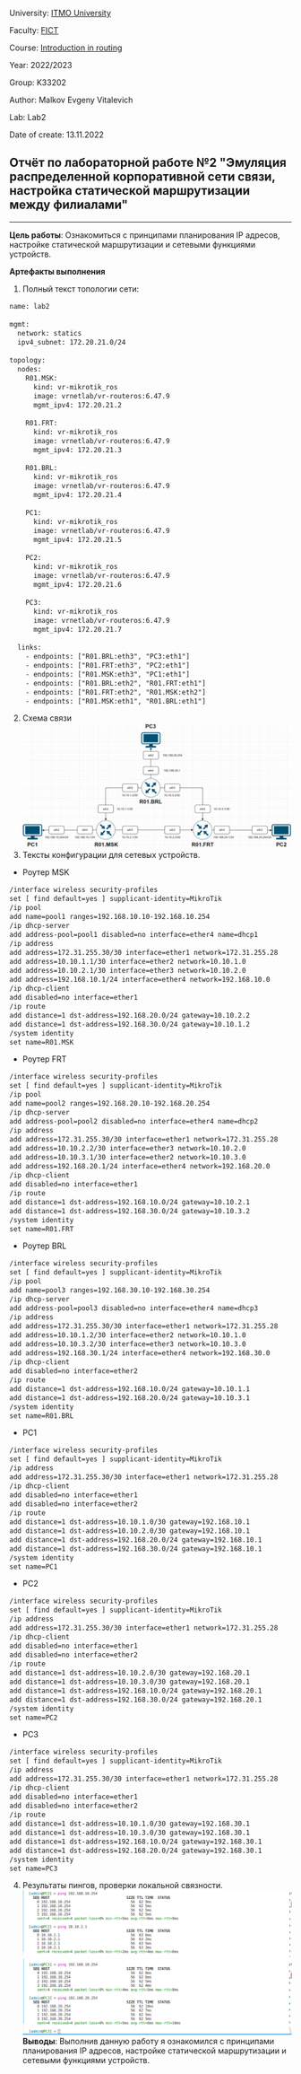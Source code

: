 University: [ITMO University](https://itmo.ru/ru/)

Faculty: [FICT](https://fict.itmo.ru)

Course: [Introduction in routing](https://github.com/itmo-ict-faculty/introduction-in-routing)

Year: 2022/2023

Group: K33202

Author: Malkov Evgeny Vitalevich

Lab: Lab2

Date of create: 13.11.2022

## Отчёт по лабораторной работе №2 "Эмуляция распределенной корпоративной сети связи, настройка статической маршрутизации между филиалами"

---

**Цель работы**: Ознакомиться с принципами планирования IP адресов, настройке статической маршрутизации и сетевыми функциями устройств.

**Артефакты выполнения**

1. Полный текст топологии сети:

```
name: lab2

mgmt:
  network: statics
  ipv4_subnet: 172.20.21.0/24

topology:
  nodes:
    R01.MSK:
      kind: vr-mikrotik_ros
      image: vrnetlab/vr-routeros:6.47.9
      mgmt_ipv4: 172.20.21.2

    R01.FRT:
      kind: vr-mikrotik_ros
      image: vrnetlab/vr-routeros:6.47.9
      mgmt_ipv4: 172.20.21.3

    R01.BRL:
      kind: vr-mikrotik_ros
      image: vrnetlab/vr-routeros:6.47.9
      mgmt_ipv4: 172.20.21.4

    PC1:
      kind: vr-mikrotik_ros
      image: vrnetlab/vr-routeros:6.47.9
      mgmt_ipv4: 172.20.21.5

    PC2:
      kind: vr-mikrotik_ros
      image: vrnetlab/vr-routeros:6.47.9
      mgmt_ipv4: 172.20.21.6

    PC3:
      kind: vr-mikrotik_ros
      image: vrnetlab/vr-routeros:6.47.9
      mgmt_ipv4: 172.20.21.7

  links:
    - endpoints: ["R01.BRL:eth3", "PC3:eth1"]
    - endpoints: ["R01.FRT:eth3", "PC2:eth1"]
    - endpoints: ["R01.MSK:eth3", "PC1:eth1"]
    - endpoints: ["R01.BRL:eth2", "R01.FRT:eth1"]
    - endpoints: ["R01.FRT:eth2", "R01.MSK:eth2"]
    - endpoints: ["R01.MSK:eth1", "R01.BRL:eth1"]
```

2. Схема связи
   ![screenshot](./assets/scheme.jpg)
3. Тексты конфигурации для сетевых устройств.

- Роутер MSK

```
/interface wireless security-profiles
set [ find default=yes ] supplicant-identity=MikroTik
/ip pool
add name=pool1 ranges=192.168.10.10-192.168.10.254
/ip dhcp-server
add address-pool=pool1 disabled=no interface=ether4 name=dhcp1
/ip address
add address=172.31.255.30/30 interface=ether1 network=172.31.255.28
add address=10.10.1.1/30 interface=ether2 network=10.10.1.0
add address=10.10.2.1/30 interface=ether3 network=10.10.2.0
add address=192.168.10.1/24 interface=ether4 network=192.168.10.0
/ip dhcp-client
add disabled=no interface=ether1
/ip route
add distance=1 dst-address=192.168.20.0/24 gateway=10.10.2.2
add distance=1 dst-address=192.168.30.0/24 gateway=10.10.1.2
/system identity
set name=R01.MSK
```

- Роутер FRT

```
/interface wireless security-profiles
set [ find default=yes ] supplicant-identity=MikroTik
/ip pool
add name=pool2 ranges=192.168.20.10-192.168.20.254
/ip dhcp-server
add address-pool=pool2 disabled=no interface=ether4 name=dhcp2
/ip address
add address=172.31.255.30/30 interface=ether1 network=172.31.255.28
add address=10.10.2.2/30 interface=ether3 network=10.10.2.0
add address=10.10.3.1/30 interface=ether2 network=10.10.3.0
add address=192.168.20.1/24 interface=ether4 network=192.168.20.0
/ip dhcp-client
add disabled=no interface=ether1
/ip route
add distance=1 dst-address=192.168.10.0/24 gateway=10.10.2.1
add distance=1 dst-address=192.168.30.0/24 gateway=10.10.3.2
/system identity
set name=R01.FRT
```

- Роутер BRL

```
/interface wireless security-profiles
set [ find default=yes ] supplicant-identity=MikroTik
/ip pool
add name=pool3 ranges=192.168.30.10-192.168.30.254
/ip dhcp-server
add address-pool=pool3 disabled=no interface=ether4 name=dhcp3
/ip address
add address=172.31.255.30/30 interface=ether1 network=172.31.255.28
add address=10.10.1.2/30 interface=ether2 network=10.10.1.0
add address=10.10.3.2/30 interface=ether3 network=10.10.3.0
add address=192.168.30.1/24 interface=ether4 network=192.168.30.0
/ip dhcp-client
add disabled=no interface=ether2
/ip route
add distance=1 dst-address=192.168.10.0/24 gateway=10.10.1.1
add distance=1 dst-address=192.168.20.0/24 gateway=10.10.3.1
/system identity
set name=R01.BRL
```

- PC1

```
/interface wireless security-profiles
set [ find default=yes ] supplicant-identity=MikroTik
/ip address
add address=172.31.255.30/30 interface=ether1 network=172.31.255.28
/ip dhcp-client
add disabled=no interface=ether1
add disabled=no interface=ether2
/ip route
add distance=1 dst-address=10.10.1.0/30 gateway=192.168.10.1
add distance=1 dst-address=10.10.2.0/30 gateway=192.168.10.1
add distance=1 dst-address=192.168.20.0/24 gateway=192.168.10.1
add distance=1 dst-address=192.168.30.0/24 gateway=192.168.10.1
/system identity
set name=PC1
```

- PC2

```
/interface wireless security-profiles
set [ find default=yes ] supplicant-identity=MikroTik
/ip address
add address=172.31.255.30/30 interface=ether1 network=172.31.255.28
/ip dhcp-client
add disabled=no interface=ether1
add disabled=no interface=ether2
/ip route
add distance=1 dst-address=10.10.2.0/30 gateway=192.168.20.1
add distance=1 dst-address=10.10.3.0/30 gateway=192.168.20.1
add distance=1 dst-address=192.168.10.0/24 gateway=192.168.20.1
add distance=1 dst-address=192.168.30.0/24 gateway=192.168.20.1
/system identity
set name=PC2
```

- PC3

```
/interface wireless security-profiles
set [ find default=yes ] supplicant-identity=MikroTik
/ip address
add address=172.31.255.30/30 interface=ether1 network=172.31.255.28
/ip dhcp-client
add disabled=no interface=ether1
add disabled=no interface=ether2
/ip route
add distance=1 dst-address=10.10.1.0/30 gateway=192.168.30.1
add distance=1 dst-address=10.10.3.0/30 gateway=192.168.30.1
add distance=1 dst-address=192.168.10.0/24 gateway=192.168.30.1
add distance=1 dst-address=192.168.20.0/24 gateway=192.168.30.1
/system identity
set name=PC3
```

4. Результаты пингов, проверки локальной связности.
   ![Screenshot](./assets/Screenshot_3.png)
   ![Screenshot](./assets/Screenshot_2.png)
   **Выводы**: Выполнив данную работу я ознакомился c принципами планирования IP адресов, настройке статической маршрутизации и сетевыми функциями устройств.
